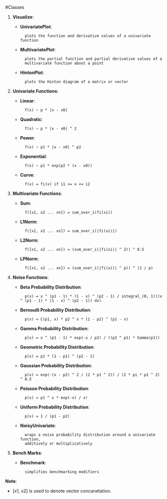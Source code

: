 #Classes

1. **Visualize**:

	* **UnivariatePlot**:

			plots the function and derivative values of a univariate function

	* **MultivariatePlot**:

			plots the partial function and partial derivative values of a
			multivariate function about a point

	* **HintonPlot**:

			plots the Hinton diagram of a matrix or vector

2. **Univariate Functions**:

	* **Linear**:

			f(x) ~ p * |x - x0|

	* **Quadratic**:

			f(x) ~ p * |x - x0| ^ 2

	* **Power**:

			f(x) ~ p1 * |x - x0| ^ p2

	* **Exponential**:

			f(x) ~ p1 * exp(p2 * (x - x0))

	* **Curve**:

			f(x) = fi(x) if i1 <= x <= i2

3.	**Multivariate Functions**:

	* **Sum**:

			f([x1, x2 ... xn]) = sum_over_i(fi(xi))

	* **L1Norm**:

			f([x1, x2 ... xn]) = sum_over_i(|fi(xi)|)

	* **L2Norm**:

			f([x1, x2 ... xn]) = (sum_over_i(|fi(xi)| ^ 2)) ^ 0.5

	* **LPNorm**:

			f([x1, x2 ... xn]) = (sum_over_i(|fi(xi)| ^ p)) ^ (1 / p)

4. **Noise Functions**:

	* **Beta Probability Distribution**:

			p(x) = x ^ (p1 - 1) * (1 - x) ^ (p2 - 1) / integral_(0, 1)((x ^ (p1 - 1) * (1 - x) ^ (p2 - 1)) dx)

	* **Bernoulli Probability Distribution**:

			p(x) = C(p1, x) * p2 ^ x * (1 - p2) ^ (p1 - x)

	* **Gamma Probability Distribution**:

			p(x) = x ^ (p1 - 1) * exp(-x / p2) / ((p2 ^ p1) * Gamma(p1))

	* **Geometric Probability Distribution**:
	
			p(x) = p1 * (1 - p1) ^ (p2 - 1)

	* **Gaussian Probability Distribution**:

			p(x) = exp(-(x - p2) ^ 2 / (2 * p1 ^ 2)) / (2 * pi * p1 ^ 2) ^ 0.5

	* **Poisson Probability Distribution**:

			p(x) = p1 ^ x * exp(-x) / x!

	* **Uniform Probability Distribution**:

			p(x) = 1 / (p1 - p2)

	* **NoisyUnivariate**:

			wraps a noise probability distribution around a univariate function,
			additively or multiplicatively

5.	**Bench Marks**:

	* **Benchmark**:

			simplifies benchmarking modifiers

**Note**:

* \[x1, x2\] is used to denote vector concanetation.
